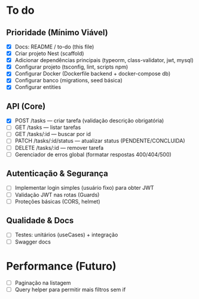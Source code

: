 # To do

## Prioridade (Mínimo Viável)

- [x] Docs: README / to-do (this file)
- [x] Criar projeto Nest (scaffold)
- [x] Adicionar dependências principais (typeorm, class-validator, jwt, mysql)
- [x] Configurar projeto (tsconfig, lint, scripts npm)
- [x] Configurar Docker (Dockerfile backend + docker-compose db)
- [x] Configurar banco (migrations, seed básica)
- [x] Configurar entities

## API (Core)

- [x] POST /tasks — criar tarefa (validação descrição obrigatória)
- [ ] GET /tasks — listar tarefas
- [ ] GET /tasks/:id — buscar por id
- [ ] PATCH /tasks/:id/status — atualizar status (PENDENTE/CONCLUIDA)
- [ ] DELETE /tasks/:id — remover tarefa
- [ ] Gerenciador de erros global (formatar respostas 400/404/500)

## Autenticação & Segurança

- [ ] Implementar login simples (usuário fixo) para obter JWT
- [ ] Validação JWT nas rotas (Guards)
- [ ] Proteções básicas (CORS, helmet)

## Qualidade & Docs

- [ ] Testes: unitários (useCases) + integração
- [ ] Swagger docs

# Performance (Futuro)

- [ ] Paginação na listagem
- [ ] Query helper para permitir mais filtros sem if
